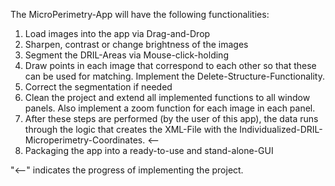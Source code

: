 The MicroPerimetry-App will have the following functionalities: 
1. Load images into the app via Drag-and-Drop
2. Sharpen, contrast or change brightness of the images
3. Segment the DRIL-Areas via Mouse-click-holding
4. Draw points in each image that correspond to each other so that these can be used for matching. Implement the Delete-Structure-Functionality. 
5. Correct the segmentation if needed
6. Clean the project and extend all implemented functions to all window panels. Also implement a zoom function for each image in each panel. 
7. After these steps are performed (by the user of this app), the data runs through the logic that creates the XML-File with the Individualized-DRIL-Microperimetry-Coordinates. <--
8. Packaging the app into a ready-to-use and stand-alone-GUI

"<--" indicates the progress of implementing the project. 
